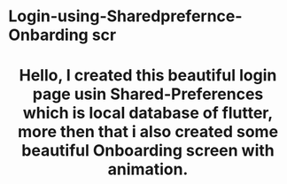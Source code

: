 # Login-using-Sharedprefernce-Onbarding scr
<h1 align = "center"> Hello, I created this beautiful login page usin Shared-Preferences which is local database of flutter, more then that i also created some 
beautiful Onboarding screen with animation. </h1>
